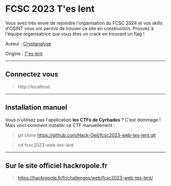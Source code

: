 # FCSC 2023 T'es lent

Vous avez très envie de rejoindre l'organisation du FCSC 2024 et vos skills d'OSINT vous ont 
permis de trouver ce site en construction. Prouvez à l'équipe organisatrice que vous êtes 
un crack en trouvant un flag !



Auteur : [Cryptanalyse](https://twitter.com/Cryptanalyse)

Origine : [T'es lent](https://hackropole.fr/fr/challenges/web/fcsc2023-web-tes-lent/)


-----------


## Connectez vous 
> http://localhost


-----------


## Installation manuel
Vous n'utilisez pas l'application **les CTFs de Cyrhades** ? C'est dommage !
Mais voici comment installer ce CTF manuellement :

> git clone https://github.com/Hack-Oeil/fcsc2023-web-tes-lent.git

> cd fcsc2023-web-tes-lent


-----------


## Sur le site officiel hackropole.fr
> https://hackropole.fr/fr/challenges/web/fcsc2023-web-tes-lent/